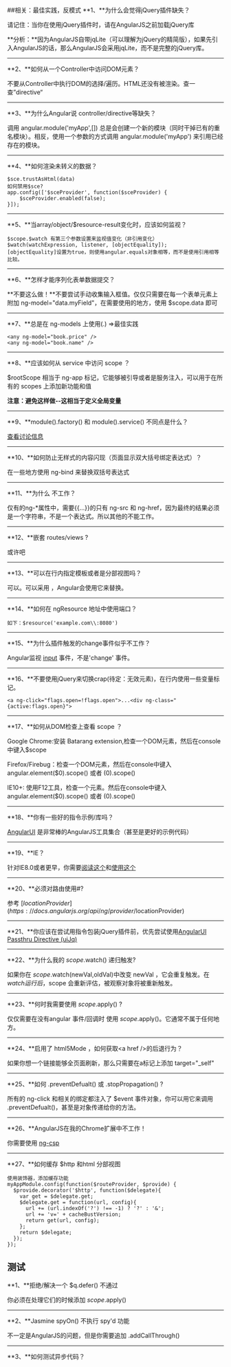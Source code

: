 ##相关：最佳实践，反模式
**1、**为什么会觉得jQuery插件缺失？

请记住：当你在使用jQuery插件时，请在AngularJS之前加载jQuery库

**分析：**因为AngularJS自带jqLite（可以理解为jQuery的精简版），如果先引入AngularJS的话，那么AngularJS会采用jqLite，而不是完整的jQuery库。

---
**2、**如何从一个Controller中访问DOM元素？

不要从Controller中执行DOM的选择/遍历。HTML还没有被渲染。查一查”directive“

---
**3、**为什么Angular说 controller/directive等缺失？

调用 angular.module('myApp',[]) 总是会创建一个新的模块（同时干掉已有的重名模块）。相反，使用一个参数的方式调用 angular.module('myApp') 来引用已经存在的模块。

---
**4、**如何渲染未转义的数据？

	$sce.trustAsHtml(data)
	如何禁用$sce?
	app.config(['$sceProvider', function($sceProvider) {
    	$sceProvider.enabled(false);
	}]);

---
**5、**当array/object/$resource-result变化时，应该如何监视？

	$scope.$watch 有第三个参数设置来监视值变化（非引用变化）
	$watch(watchExpression, listener, [objectEquality]);
	[objectEquality]设置为true，则使用angular.equals对象相等，而不是使用引用相等比较。

---
**6、**怎样才能序列化表单数据提交？

**不要这么做！**不要尝试手动收集输入框值。仅仅只需要在每一个表单元素上附加 ng-model="data.myField"，在需要使用的地方，使用 $scope.data 即可

---
**7、**总是在 ng-models 上使用(.) =>最佳实践

	<any ng-model="book.price" />
	<any ng-model="book.name" />

---
**8、**应该如何从 service 中访问 scope ？

$rootScope 相当于 ng-app 标记，它能够被引导或者是服务注入，可以用于在所有的 scopes 上添加新功能和值

**注意：避免这样做--这相当于定义全局变量**

---
**9、**module().factory() 和 module().service() 不同点是什么？

[查看讨论信息](https://groups.google.com/forum/?fromgroups#!topic/angular/56sdORWEoqg)

---
**10、**如何防止无样式的内容闪现（页面显示双大括号绑定表达式）？

在一些地方使用 ng-bind 来替换双括号表达式

---
**11、**为什么 <a ng-click="go({{myVal}})"> 不工作？

仅有的ng-*属性中，需要{{...}}的只有 ng-src 和 ng-href，因为最终的结果必须是一个字符串，不是一个表达式。所以其他的不能工作。

---
**12、**嵌套 routes/views ? 

或许吧

---
**13、**可以在行内指定模板或者是分部视图吗？

可以。可以采用 <script id="some/partial.html" type="text/ng-template"></script> ，Angular会使用它来替换。

---
**14、**如何在 ngResource 地址中使用端口？

	如下：$resource('example.com\\:8080')

---
**15、**为什么插件触发的change事件似乎不工作？

Angular监视 [input](https://developer.mozilla.org/en-US/docs/Web/Events/input) 事件，不是'change' 事件。

---
**16、**不要使用jQuery来切换crap(待定：无效元素)，在行内使用一些变量标记。

	<a ng-click="flags.open=!flags.open">...<div ng-class="{active:flags.open}">

---
**17、**如何从DOM检查上查看 scope ？

Google Chrome:安装 Batarang extension,检查一个DOM元素，然后在console中键入$scope

Firefox/Firebug：检查一个DOM元素，然后在console中键入 angular.element($0).scope()
或者 $($0).scope()

IE10+: 使用F12工具，检查一个元素。然后在console中键入 angular.element($0).scope()
或者 $($0).scope()

---
**18、**你有一些好的指令示例/库吗？

[AngularUI](http://angular-ui.github.com/) 是非常棒的AngularJS工具集合（甚至是更好的示例代码）

---
**19、**IE？

针对IE8.0或者更早，你需要[阅读这个](https://docs.angularjs.org/guide/ie)和[使用这个](http://angular-ui.github.io/#ieshiv)

---
**20、**必须对路由使用#?

参考 [$locationProvider](https://docs.angularjs.org/api/ng/provider/$locationProvider)

---
**21、**你应该在尝试用指令包装jQuery插件前，优先尝试使用[AngularUI Passthru Directive (uiJq) ](http://angular-ui.github.io/#directives-jq)

---
**22、**为什么我的 $scope.$watch() 递归触发?

如果你在 $scope.$watch(newVal,oldVal)中改变 newVal ，它会重复触发。在 $watch 运行后，$scope 会重新评估，被观察对象将被重新触发。

---
**23、**何时我需要使用 $scope.$apply() ?

仅仅需要在没有angular 事件/回调时 使用 $scope.$apply()。它通常不属于任何地方。

---
**24、**启用了 html5Mode ，如何获取&lt;a href />的后退行为？

如果你想一个链接能够全页面刷新，那么只需要在a标记上添加 target="_self"

---
**25、**如何 .preventDefualt() 或 .stopPropagation() ?

所有的 ng-click 和相关的绑定都注入了 $event 事件对象，你可以用它来调用 .preventDefualt()，甚至是对象传递给你的方法。

---
**26、**AngularJS在我的Chrome扩展中不工作！

你需要使用 [ng-csp](http://docs.angularjs.org/api/ng.directive:ngCsp)

---
**27、**如何缓存 $http 和html 分部视图

	使用装饰器，添加缓存功能
	myAppModule.config(function($routeProvider, $provide) {
	  $provide.decorator('$http', function($delegate){
	    var get = $delegate.get;
	    $delegate.get = function(url, config){
	      url += (url.indexOf('?') !== -1) ? '?' : '&';
	      url += 'v=' + cacheBustVersion;
	      return get(url, config);
	    };
	    return $delegate;
	  });
	}); 

## 测试

**1、**拒绝/解决一个 $q.defer() 不通过

你必须在处理它们的时候添加 $scope.$apply()

---
**2、**Jasmine spyOn() 不执行 spy'd 功能

不一定是AngularJS的问题，但是你需要追加 .addCallThrough()

---
**3、**如何测试异步代码？

